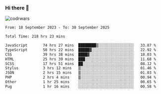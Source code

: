 ### Hi there 👋


![codrwars](https://www.codewars.com/users/rsschool_c9af20f58c35c696/badges/micro) 

<!--START_SECTION:waka-->

```txt
From: 18 September 2023 - To: 30 September 2025

Total Time: 218 hrs 23 mins

JavaScript       74 hrs 27 mins  ████████▒░░░░░░░░░░░░░░░░   33.87 %
TypeScript       50 hrs 22 mins  █████▓░░░░░░░░░░░░░░░░░░░   22.92 %
CSS              39 hrs 38 mins  ████▓░░░░░░░░░░░░░░░░░░░░   18.03 %
HTML             25 hrs 39 mins  ███░░░░░░░░░░░░░░░░░░░░░░   11.68 %
SCSS             17 hrs 51 mins  ██░░░░░░░░░░░░░░░░░░░░░░░   08.12 %
Stylus           3 hrs 12 mins   ▒░░░░░░░░░░░░░░░░░░░░░░░░   01.46 %
JSON             2 hrs 15 mins   ▒░░░░░░░░░░░░░░░░░░░░░░░░   01.03 %
PHP              2 hrs 4 mins    ▒░░░░░░░░░░░░░░░░░░░░░░░░   00.94 %
Other            1 hr 25 mins    ░░░░░░░░░░░░░░░░░░░░░░░░░   00.65 %
Pug              1 hr 16 mins    ░░░░░░░░░░░░░░░░░░░░░░░░░   00.58 %
```

<!--END_SECTION:waka-->
